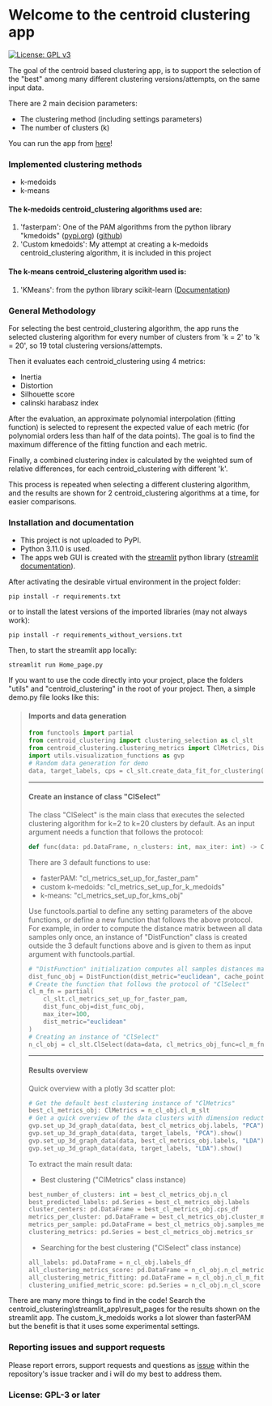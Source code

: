 # Welcome to the centroid clustering app
[![License: GPL v3](https://img.shields.io/badge/License-GPLv3-blue.svg)](https://www.gnu.org/licenses/gpl-3.0)

The goal of the centroid based clustering app, is to support the selection 
of the "best" among many different clustering versions/attempts, 
on the same input data. 
        
There are 2 main decision parameters: 
- The clustering method (including settings parameters)
- The number of clusters (k)

You can run the app from [here](https://k-medoids-clustering-selection-app.streamlit.app/)!

### Implemented clustering methods
- k-medoids
- k-means

#### The k-medoids centroid_clustering algorithms used are:  
1. 'fasterpam': One of the PAM algorithms from the python library "kmedoids"
([pypi.org](https://pypi.org/project/kmedoids/)) 
([github](https://github.com/kno10/python-kmedoids)) 
2. 'Custom kmedoids': My attempt at creating a k-medoids centroid_clustering algorithm, it is included in this project 

#### The k-means centroid_clustering algorithm used is:
1. 'KMeans': from the python library scikit-learn
([Documentation](https://scikit-learn.org/1.5/modules/generated/sklearn.cluster.KMeans.html))

### General Methodology

For selecting the best centroid_clustering algorithm, the app runs the selected clustering algorithm 
for every number of clusters from 'k = 2' to 'k = 20', so 19 total clustering versions/attempts. 
        
Then it evaluates each centroid_clustering using 4 metrics:
- Inertia
- Distortion
- Silhouette score
- calinski harabasz index

After the evaluation, an approximate polynomial interpolation (fitting function)
is selected to represent the expected value of each metric 
(for polynomial orders less than half of the data points).
The goal is to find the maximum difference of the fitting function and each metric.

Finally, a combined clustering index is calculated by the weighted sum of relative differences, 
for each centroid_clustering with different 'k'.

This process is repeated when selecting a different clustering algorithm, 
and the results are shown for 2 centroid_clustering algorithms at a time, for easier comparisons.    

### Installation and documentation

- This project is not uploaded to PyPI. 
- Python 3.11.0 is used.
- The apps web GUI is created with the [streamlit](https://streamlit.io/) 
python library ([streamlit documentation](https://docs.streamlit.io/)). 

After activating the desirable virtual environment in the project folder:

`pip install -r requirements.txt`

or to install the latest versions of the imported libraries (may not always work):

`pip install -r requirements_without_versions.txt`
 
Then, to start the streamlit app locally:
 
`streamlit run Home_page.py`
 

If you want to use the code directly into your project, 
place the folders "utils" and "centroid_clustering" in the root of your project.
Then, a simple demo.py file looks like this:
> #### Imports and data generation
> ```python
> from functools import partial
> from centroid_clustering import clustering_selection as cl_slt
> from centroid_clustering.clustering_metrics import ClMetrics, DistFunction
> import utils.visualization_functions as gvp
> # Random data generation for demo
> data, target_labels, cps = cl_slt.create_data_fit_for_clustering()
> ```
> ___
> #### Create an instance of class "ClSelect" 
> The class "ClSelect" is the main class that executes the 
> selected clustering algorithm for k=2 to k=20 clusters by default.
> As an input argument needs a function that follows the protocol: 
> ```python
> def func(data: pd.DataFrame, n_clusters: int, max_iter: int) -> ClMetrics:
> ```
> There are 3 default functions to use: 
> - fasterPAM: "cl_metrics_set_up_for_faster_pam"
> - custom k-medoids: "cl_metrics_set_up_for_k_medoids"
> - k-means: "cl_metrics_set_up_for_kms_obj"
>
> Use functools.partial to define any setting parameters of the above functions, 
> or define a new function that follows the above protocol.
> For example, in order to compute the distance matrix between all data samples only once, 
> an instance of "DistFunction" class is created outside the 3 default functions above 
> and is given to them as input argument with functools.partial.
> 
> ```python
> # "DistFunction" initialization computes all samples distances matrix
> dist_func_obj = DistFunction(dist_metric="euclidean", cache_points=data)
> # Create the function that follows the protocol of "ClSelect"
> cl_m_fn = partial(
>     cl_slt.cl_metrics_set_up_for_faster_pam, 
>     dist_func_obj=dist_func_obj, 
>     max_iter=100, 
>     dist_metric="euclidean"
> )
> # Creating an instance of "ClSelect"
> n_cl_obj = cl_slt.ClSelect(data=data, cl_metrics_obj_func=cl_m_fn, min_n_cl=2, max_n_cl=20, n_iter=100)
> ```
> ___
> #### Results overview
> Quick overview with a plotly 3d scatter plot:
>```python
> # Get the default best clustering instance of "ClMetrics"
> best_cl_metrics_obj: ClMetrics = n_cl_obj.cl_m_slt
> # Get a quick overview of the data clusters with dimension reduction of the features (samples columns)
> gvp.set_up_3d_graph_data(data, best_cl_metrics_obj.labels, "PCA").show()
> gvp.set_up_3d_graph_data(data, target_labels, "PCA").show()
> gvp.set_up_3d_graph_data(data, best_cl_metrics_obj.labels, "LDA").show()
> gvp.set_up_3d_graph_data(data, target_labels, "LDA").show()
> ```
> To extract the main result data:
> - Best clustering ("ClMetrics" class instance) 
> ```python 
> best_number_of_clusters: int = best_cl_metrics_obj.n_cl
> best_predicted_labels: pd.Series = best_cl_metrics_obj.labels
> cluster_centers: pd.DataFrame = best_cl_metrics_obj.cps_df
> metrics_per_cluster: pd.DataFrame = best_cl_metrics_obj.cluster_metrics_df
> metrics_per_sample: pd.DataFrame = best_cl_metrics_obj.samples_metrics_df
> clustering_metrics: pd.Series = best_cl_metrics_obj.metrics_sr
> ```
>  - Searching for the best clustering ("ClSelect" class instance)
> ```python
> all_labels: pd.DataFrame = n_cl_obj.labels_df
> all_clustering_metrics_score: pd.DataFrame = n_cl_obj.n_cl_metrics
> all_clustering_metric_fitting: pd.DataFrame = n_cl_obj.n_cl_m_fit
> clustering_unified_metric_score: pd.Series = n_cl_obj.n_cl_score
> ```

There are many more things to find in the code! 
Search the centroid_clustering\streamlit_app\result_pages for the results shown on the streamlit app. 
The custom_k_medoids works a lot slower than fasterPAM but the benefit is that it uses some experimental settings.

### Reporting issues and support requests

Please report errors, support requests and questions as 
[issue](https://github.com/DimFragk/Centroid-clustering-app/issues) 
within the repository's issue tracker and i will do my best to address them.

### License: GPL-3 or later
